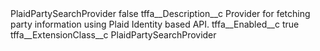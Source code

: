 <?xml version="1.0" encoding="UTF-8"?>
<CustomMetadata xmlns="http://soap.sforce.com/2006/04/metadata" xmlns:xsi="http://www.w3.org/2001/XMLSchema-instance" xmlns:xsd="http://www.w3.org/2001/XMLSchema">
    <label>PlaidPartySearchProvider</label>
    <protected>false</protected>
    <values>
        <field>tffa__Description__c</field>
        <value xsi:type="xsd:string">Provider for fetching party information using Plaid Identity based API.</value>
    </values>
    <values>
        <field>tffa__Enabled__c</field>
        <value xsi:type="xsd:boolean">true</value>
    </values>
    <values>
        <field>tffa__ExtensionClass__c</field>
        <value xsi:type="xsd:string">PlaidPartySearchProvider</value>
    </values>
</CustomMetadata>
